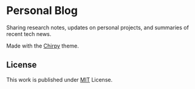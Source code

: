 # Personal Blog

Sharing research notes, updates on personal projects, and summaries of recent tech news. 

Made with the [Chirpy][chirpy] theme. 

## License

This work is published under [MIT][mit] License.

[chirpy]: https://github.com/cotes2020/jekyll-theme-chirpy/
[mit]: https://github.com/cotes2020/chirpy-starter/blob/master/LICENSE
